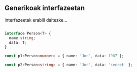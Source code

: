 ## Generikoak interfazeetan

Interfazeetak erabili daitezke...

```typescript

interface Person<T> {
  name:string;
  data: T;
}

const p1:Person<number> = { name: 'Jon', data: 1987 };

const p2:Person<string> = { name: 'Jon', data: 'secret' };
```
